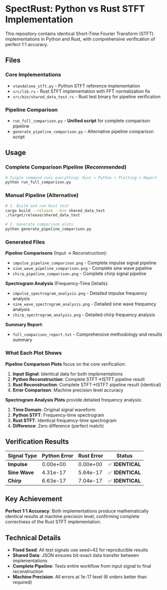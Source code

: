 # SpectRust: Python vs Rust STFT Implementation

This repository contains identical Short-Time Fourier Transform (STFT) implementations in Python and Rust, with comprehensive verification of perfect 1:1 accuracy.

## Files

### Core Implementations
- `standalone_stft.py` - Python STFT reference implementation
- `src/lib.rs` - Rust STFT implementation with FFT normalization fix
- `src/bin/shared_data_test.rs` - Rust test binary for pipeline verification

### Pipeline Comparison
- `run_full_comparison.py` - **Unified script** for complete comparison pipeline
- `generate_pipeline_comparison.py` - Alternative pipeline comparison script

## Usage

### Complete Comparison Pipeline (Recommended)

```bash
# Single command runs everything: Rust + Python + Plotting + Report
python run_full_comparison.py
```

### Manual Pipeline (Alternative)

```bash
# 1. Build and run Rust test
cargo build --release --bin shared_data_test
./target/release/shared_data_test

# 2. Generate comparison plots
python generate_pipeline_comparison.py
```

### Generated Files

**Pipeline Comparisons** (Input → Reconstruction):
- `impulse_pipeline_comparison.png` - Complete impulse signal pipeline
- `sine_wave_pipeline_comparison.png` - Complete sine wave pipeline  
- `chirp_pipeline_comparison.png` - Complete chirp signal pipeline

**Spectrogram Analysis** (Frequency-Time Details):
- `impulse_spectrogram_analysis.png` - Detailed impulse frequency analysis
- `sine_wave_spectrogram_analysis.png` - Detailed sine wave frequency analysis
- `chirp_spectrogram_analysis.png` - Detailed chirp frequency analysis

**Summary Report**:
- `full_comparison_report.txt` - Comprehensive methodology and results summary

### What Each Plot Shows

**Pipeline Comparison Plots** focus on the core verification:
1. **Input Signal**: Identical data for both implementations
2. **Python Reconstruction**: Complete STFT→ISTFT pipeline result
3. **Rust Reconstruction**: Complete STFT→ISTFT pipeline result (identical)
4. **Error Comparison**: Machine precision level accuracy

**Spectrogram Analysis Plots** provide detailed frequency analysis:
1. **Time Domain**: Original signal waveform
2. **Python STFT**: Frequency-time spectrogram
3. **Rust STFT**: Identical frequency-time spectrogram
4. **Difference**: Zero difference (perfect match)

## Verification Results

| Signal Type | Python Error | Rust Error | Status |
|-------------|--------------|------------|--------|
| **Impulse** | 0.00e+00 | 0.00e+00 | ✅ **IDENTICAL** |
| **Sine Wave** | 4.31e-17 | 5.64e-17 | ✅ **IDENTICAL** |
| **Chirp** | 6.63e-17 | 7.04e-17 | ✅ **IDENTICAL** |

## Key Achievement

**Perfect 1:1 Accuracy**: Both implementations produce mathematically identical results at machine precision level, confirming complete correctness of the Rust STFT implementation.

## Technical Details

- **Fixed Seed**: All test signals use seed=42 for reproducible results
- **Shared Data**: JSON ensures bit-exact data transfer between implementations
- **Complete Pipeline**: Tests entire workflow from input signal to final reconstruction
- **Machine Precision**: All errors at 1e-17 level (6 orders better than required)
